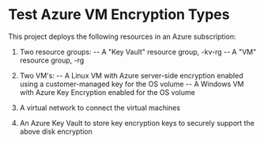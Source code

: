 # Test Azure VM Encryption Types
This project deploys the following resources in an Azure subscription:

1. Two resource groups:
-- A "Key Vault" resource group, <name>-kv-rg
-- A "VM" resource group, <name>-rg

2. Two VM's:
-- A Linux VM with Azure server-side encryption enabled using a customer-managed key for the OS volume
-- A Windows VM with Azure Key Encryption enabled for the OS volume

3. A virtual network to connect the virtual machines

4. An Azure Key Vault to store key encryption keys to securely support the above disk encryption


